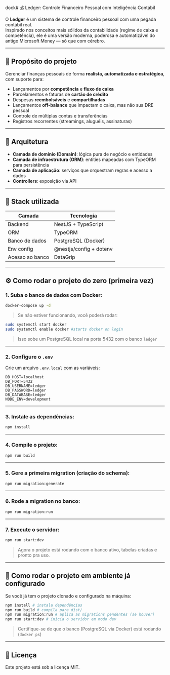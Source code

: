 dock# 💰 Ledger: Controle Financeiro Pessoal com Inteligência Contábil

O **Ledger** é um sistema de controle financeiro pessoal com uma pegada contábil real.  
Inspirado nos conceitos mais sólidos da contabilidade (regime de caixa e competência), ele é uma versão moderna, poderosa e automatizável do antigo Microsoft Money — só que com cérebro.

---

## 🧠 Propósito do projeto

Gerenciar finanças pessoais de forma **realista, automatizada e estratégica**, com suporte para:

- Lançamentos por **competência** e **fluxo de caixa**
- Parcelamentos e faturas de **cartão de crédito**
- Despesas **reembolsáveis** e **compartilhadas**
- Lançamentos **off-balance** que impactam o caixa, mas não sua DRE pessoal
- Controle de múltiplas contas e transferências
- Registros recorrentes (streamings, aluguéis, assinaturas)

---

## 🧱 Arquitetura

- **Camada de domínio (Domain)**: lógica pura de negócio e entidades
- **Camada de infraestrutura (ORM)**: entities mapeadas com TypeORM para persistência
- **Camada de aplicação**: serviços que orquestram regras e acesso a dados
- **Controllers**: exposição via API

---

## 🧰 Stack utilizada

| Camada          | Tecnologia              |
| --------------- | ----------------------- |
| Backend         | NestJS + TypeScript     |
| ORM             | TypeORM                 |
| Banco de dados  | PostgreSQL (Docker)     |
| Env config      | @nestjs/config + dotenv |
| Acesso ao banco | DataGrip                |

---

## ⚙️ Como rodar o projeto do zero (primeira vez)

### 1. Suba o banco de dados com Docker:

```bash
docker-compose up -d
```

> Se não estiver funcionando, você poderá rodar:

```bash
sudo systemctl start docker
sudo systemctl enable docker #starts docker on login
```

> Isso sobe um PostgreSQL local na porta 5432 com o banco `ledger`

---

### 2. Configure o `.env`

Crie um arquivo `.env.local` com as variáveis:

```env
DB_HOST=localhost
DB_PORT=5432
DB_USERNAME=ledger
DB_PASSWORD=ledger
DB_DATABASE=ledger
NODE_ENV=development
```

---

### 3. Instale as dependências:

```bash
npm install
```

---

### 4. Compile o projeto:

```bash
npm run build
```

---

### 5. Gere a primeira migration (criação do schema):

```bash
npm run migration:generate
```

---

### 6. Rode a migration no banco:

```bash
npm run migration:run
```

---

### 7. Execute o servidor:

```bash
npm run start:dev
```

> Agora o projeto está rodando com o banco ativo, tabelas criadas e pronto pra uso.

---

## 🔁 Como rodar o projeto em ambiente já configurado

Se você já tem o projeto clonado e configurado na máquina:

```bash
npm install # instala dependências
npm run build # compila para dist/
npm run migration:run # aplica as migrations pendentes (se houver)
npm run start:dev # inicia o servidor em modo dev
```

> Certifique-se de que o banco (PostgreSQL via Docker) está rodando (`docker ps`)

---

## 📜 Licença

Este projeto está sob a licença MIT.
